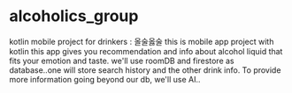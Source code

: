 # alcoholics_group
kotlin mobile project for drinkers : 올술옳술
this is mobile app project with kotlin
this app gives you recommendation and info about alcohol liquid that fits your emotion and taste. 
we'll use roomDB and firestore as database..one will store search history and the other drink info.
To provide more information going beyond our db, we'll use AI..

